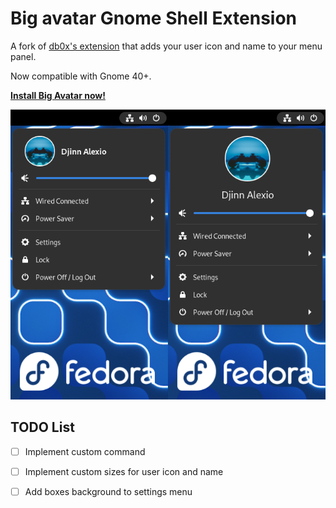 # Big avatar Gnome Shell Extension

A fork of [db0x's extension](https://github.com/db0x/bigavatar-db0x.de) that adds your user icon and name to your menu panel.

Now compatible with Gnome 40+.

**[Install Big Avatar now!](https://extensions.gnome.org/extension/3488/big-avatar/)**

![screenshot](screenshot.png)

## TODO List

- [ ] Implement custom command

- [ ] Implement custom sizes for user icon and name

- [ ] Add boxes background to settings menu

